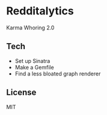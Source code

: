 Redditalytics
=

Karma Whoring 2.0

Tech
-
* Set up Sinatra
* Make a Gemfile
* Find a less bloated graph renderer

License
-

MIT